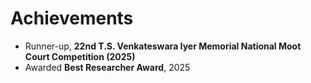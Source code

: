 # Achievements

- Runner-up, **22nd T.S. Venkateswara Iyer Memorial National Moot Court Competition (2025)**  
- Awarded **Best Researcher Award**, 2025
